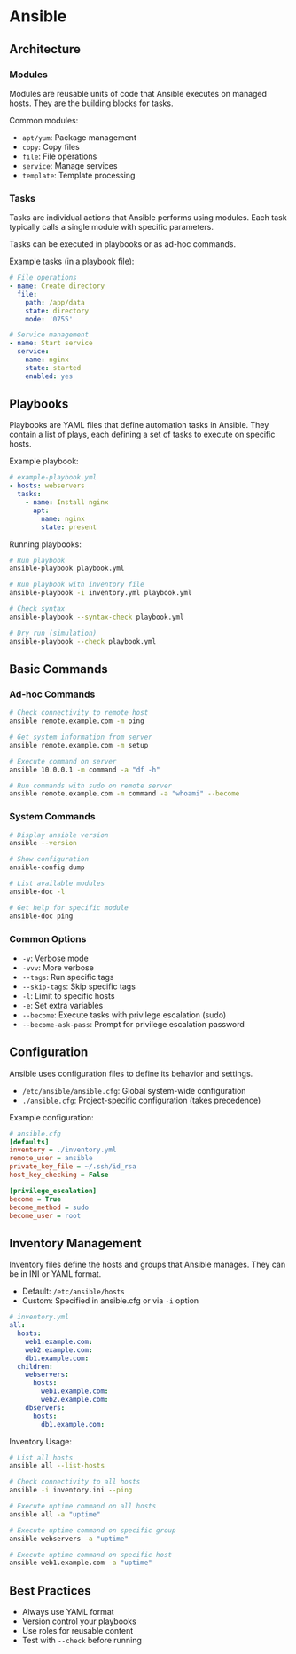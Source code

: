 # Ansible

## Architecture
### Modules
Modules are reusable units of code that Ansible executes on managed hosts. They are the building blocks for tasks.

Common modules:
- `apt/yum`: Package management
- `copy`: Copy files
- `file`: File operations
- `service`: Manage services
- `template`: Template processing


### Tasks
Tasks are individual actions that Ansible performs using modules. Each task typically calls a single module with specific parameters.

Tasks can be executed in playbooks or as ad-hoc commands.

Example tasks (in a playbook file):

```yaml
# File operations
- name: Create directory
  file:
    path: /app/data
    state: directory
    mode: '0755'

# Service management
- name: Start service
  service:
    name: nginx
    state: started
    enabled: yes
```


## Playbooks
Playbooks are YAML files that define automation tasks in Ansible. They contain a list of plays, each defining a set of tasks to execute on specific hosts.

Example playbook:
```yaml
# example-playbook.yml
- hosts: webservers
  tasks:
    - name: Install nginx
      apt:
        name: nginx
        state: present
```

Running playbooks:
```bash
# Run playbook
ansible-playbook playbook.yml

# Run playbook with inventory file
ansible-playbook -i inventory.yml playbook.yml

# Check syntax
ansible-playbook --syntax-check playbook.yml

# Dry run (simulation)
ansible-playbook --check playbook.yml
```
## Basic Commands
### Ad-hoc Commands
```bash
# Check connectivity to remote host
ansible remote.example.com -m ping

# Get system information from server
ansible remote.example.com -m setup

# Execute command on server
ansible 10.0.0.1 -m command -a "df -h"

# Run commands with sudo on remote server
ansible remote.example.com -m command -a "whoami" --become
```

### System Commands
```bash
# Display ansible version
ansible --version

# Show configuration
ansible-config dump

# List available modules
ansible-doc -l

# Get help for specific module
ansible-doc ping
```

### Common Options
- `-v`: Verbose mode
- `-vvv`: More verbose
- `--tags`: Run specific tags
- `--skip-tags`: Skip specific tags
- `-l`: Limit to specific hosts
- `-e`: Set extra variables
- `--become`: Execute tasks with privilege escalation (sudo)
- `--become-ask-pass`: Prompt for privilege escalation password


## Configuration
Ansible uses configuration files to define its behavior and settings.
- `/etc/ansible/ansible.cfg`: Global system-wide configuration
- `./ansible.cfg`: Project-specific configuration (takes precedence)

Example configuration:
```ini
# ansible.cfg
[defaults]
inventory = ./inventory.yml
remote_user = ansible
private_key_file = ~/.ssh/id_rsa
host_key_checking = False

[privilege_escalation]
become = True
become_method = sudo
become_user = root
```


## Inventory Management
Inventory files define the hosts and groups that Ansible manages. They can be in INI or YAML format.
- Default: `/etc/ansible/hosts`
- Custom: Specified in ansible.cfg or via `-i` option

```yaml
# inventory.yml
all:
  hosts:
    web1.example.com:
    web2.example.com:
    db1.example.com:
  children:
    webservers:
      hosts:
        web1.example.com:
        web2.example.com:
    dbservers:
      hosts:
        db1.example.com:
```

Inventory Usage:
```bash
# List all hosts
ansible all --list-hosts

# Check connectivity to all hosts
ansible -i inventory.ini --ping

# Execute uptime command on all hosts
ansible all -a "uptime"

# Execute uptime command on specific group
ansible webservers -a "uptime"

# Execute uptime command on specific host
ansible web1.example.com -a "uptime"
```




## Best Practices
- Always use YAML format
- Version control your playbooks
- Use roles for reusable content
- Test with `--check` before running
